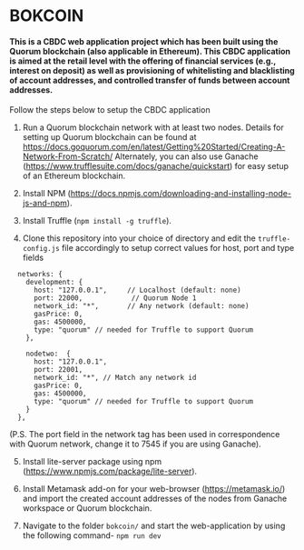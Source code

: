 # BOKCOIN
#### This is a CBDC web application project which has been built using the Quorum blockchain (also applicable in Ethereum). This CBDC application is aimed at the retail level with the offering of financial services (e.g., interest on deposit) as well as provisioning of whitelisting and blacklisting of account addresses, and controlled transfer of funds between account addresses.

Follow the steps below to setup the CBDC application

1. Run a Quorum blockchain network with at least two nodes. Details for setting up Quorum blockchain can be found at https://docs.goquorum.com/en/latest/Getting%20Started/Creating-A-Network-From-Scratch/ Alternately, you can also use Ganache (https://www.trufflesuite.com/docs/ganache/quickstart) for easy setup of an Ethereum blockchain.

2. Install NPM (https://docs.npmjs.com/downloading-and-installing-node-js-and-npm).

3. Install Truffle (```npm install -g truffle```).

4. Clone this repository into your choice of directory and edit the `truffle-config.js` file accordingly to setup correct values for host, port and type fields
```
  networks: {
    development: {
      host: "127.0.0.1",     // Localhost (default: none)
      port: 22000,            // Quorum Node 1
      network_id: "*",       // Any network (default: none)
      gasPrice: 0,
      gas: 4500000,
      type: "quorum" // needed for Truffle to support Quorum
    },
  
    nodetwo:  {
      host: "127.0.0.1",
      port: 22001,
      network_id: "*", // Match any network id
      gasPrice: 0,
      gas: 4500000,
      type: "quorum" // needed for Truffle to support Quorum
    }
  },
```
(P.S. The port field in the network tag has been used in correspondence with Quorum network, change it to 7545 if you are using Ganache).

5. Install lite-server package using npm (https://www.npmjs.com/package/lite-server).

6. Install Metamask add-on for your web-browser (https://metamask.io/) and import the created account addresses of the nodes from Ganache workspace or Quorum blockchain.

7. Navigate to the folder `bokcoin/` and start the web-application by using the following command-
            ``` npm run dev ```
